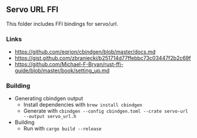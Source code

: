## Servo URL FFI

This folder includes FFI bindings for servo/url.

### Links

- https://github.com/eqrion/cbindgen/blob/master/docs.md
- https://gist.github.com/zbraniecki/b251714d77ffebbc73c03447f2b2c69f
- https://github.com/Michael-F-Bryan/rust-ffi-guide/blob/master/book/setting_up.md

### Building

- Generating cbindgen output
  - Install dependencies with `brew install cbindgen`
  - Generate with `cbindgen --config cbindgen.toml --crate servo-url --output servo_url.h`
- Building
  - Run with `cargo build --release`
